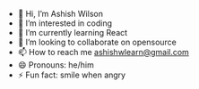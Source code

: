 - 👋 Hi, I’m Ashish Wilson
- 👀 I’m interested in coding
- 🌱 I’m currently learning React
- 💞️ I’m looking to collaborate on opensource
- 📫 How to reach me ashishwlearn@gmail.com
- 😄 Pronouns: he/him
- ⚡ Fun fact: smile when angry

<!---
ashishwl/ashishwl is a ✨ special ✨ repository because its `README.md` (this file) appears on your GitHub profile.
You can click the Preview link to take a look at your changes.
--->
